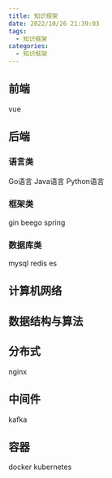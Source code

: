 ```yaml
---
title: 知识框架
date: 2022/10/26 21:39:03
tags:
  - 知识框架
categories:
  - 知识框架
---
```



## 前端
vue

## 后端

### 语言类
Go语言
Java语言
Python语言

### 框架类 
gin
beego
spring

### 数据库类
mysql
redis
es

## 计算机网络


## 数据结构与算法

## 分布式
nginx
## 中间件
kafka

## 容器
docker
kubernetes

